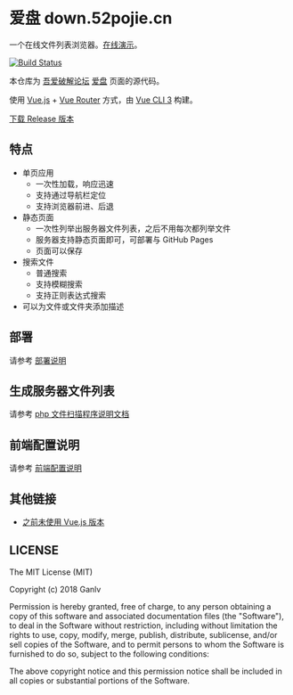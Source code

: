 # 爱盘 down.52pojie.cn

一个在线文件列表浏览器。[在线演示](https://ganlvtech.github.io/down_52pojie_cn/)。

[![Build Status](https://travis-ci.org/ganlvtech/down_52pojie_cn.svg?branch=master)](https://travis-ci.org/ganlvtech/down_52pojie_cn)

本仓库为 [吾爱破解论坛](https://www.52pojie.cn/) [爱盘](https://down.52pojie.cn/) 页面的源代码。

使用 [Vue.js](https://vuejs.org/) + [Vue Router](https://router.vuejs.org/) 方式，由 [Vue CLI 3](https://cli.vuejs.org/) 构建。

[下载 Release 版本](https://github.com/ganlvtech/down_52pojie_cn/releases)

## 特点

* 单页应用
  * 一次性加载，响应迅速
  * 支持通过导航栏定位
  * 支持浏览器前进、后退
* 静态页面
  * 一次性列举出服务器文件列表，之后不用每次都列举文件
  * 服务器支持静态页面即可，可部署与 GitHub Pages
  * 页面可以保存
* 搜索文件
  * 普通搜索
  * 支持模糊搜索
  * 支持正则表达式搜索
* 可以为文件或文件夹添加描述

## 部署

请参考 [部署说明](docs/deploy.md)

## 生成服务器文件列表

请参考 [php 文件扫描程序说明文档](php/README.md)

## 前端配置说明

请参考 [前端配置说明](docs/config.md)

## 其他链接

* [之前未使用 Vue.js 版本](https://github.com/ganlvtech/down_52pojie_cn/tree/1.0)

## LICENSE

The MIT License (MIT)

Copyright (c) 2018 Ganlv

Permission is hereby granted, free of charge, to any person obtaining a copy
of this software and associated documentation files (the "Software"), to deal
in the Software without restriction, including without limitation the rights
to use, copy, modify, merge, publish, distribute, sublicense, and/or sell
copies of the Software, and to permit persons to whom the Software is
furnished to do so, subject to the following conditions:

The above copyright notice and this permission notice shall be included in
all copies or substantial portions of the Software.
